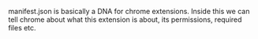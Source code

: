 manifest.json is basically a DNA for chrome extensions.
Inside this we can tell chrome about what this extension is about, its permissions, required files etc.
